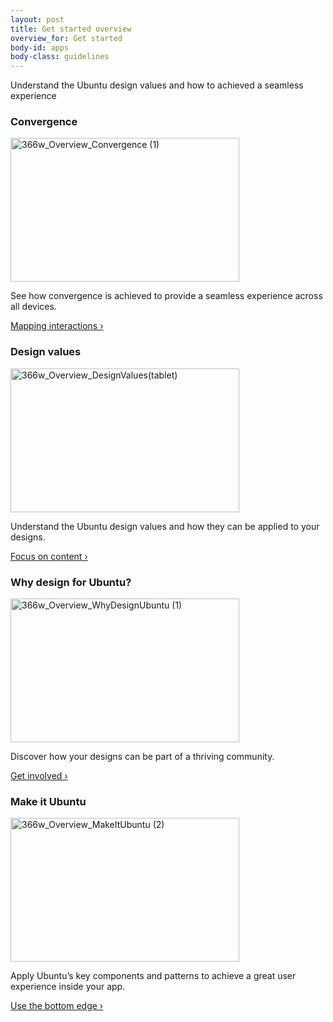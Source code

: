 ```yaml
---
layout: post
title: Get started overview
overview_for: Get started
body-id: apps
body-class: guidelines
---
```


<div class="row">
  <div class="col-10">
    <p>Understand the Ubuntu design values and how to achieved a seamless experience</p>
  </div>
</div>

<div class="row">
  <div class="col-10">
    <div class="col-5">
      <h3>Convergence</h3>
      <img src="{{ site.assets_path }}c0d4a6e3-366w_Overview_Convergence-1.png" alt="366w_Overview_Convergence (1)" width="366" height="230">
      <p>See how convergence is achieved to provide a seamless experience across all devices.</p>
      <p><a href="/apps/get-started/convergence">Mapping interactions &rsaquo;</a></p>
    </div>
    <div class="col-5">
      <h3>Design values</h3>
      <img src="{{ site.assets_path }}26e0b30d-366w_Overview_DesignValuestablet.png" alt="366w_Overview_DesignValues(tablet)" width="366" height="230">
      <p>Understand the Ubuntu design values and how they can be applied to your designs.</p>
      <p><a href="/apps/get-started/design-values">Focus on content &rsaquo;</a></p>
    </div>
  </div>
</div>

<div class="row">
  <div class="col-10">
    <div class="col-5">
      <h3>Why design for Ubuntu?</h3>
      <img src="{{ site.assets_path }}cd978d76-366w_Overview_WhyDesignUbuntu-1.png" alt="366w_Overview_WhyDesignUbuntu (1)" width="366" height="230">
      <p>Discover how your designs can be part of a thriving community.</p>
      <p><a href="/apps/get-started/why-design-for-ubuntu">Get involved &rsaquo;</a></p>
    </div>
    <div class="col-5">
      <h3>Make it Ubuntu</h3>
      <img src="{{ site.assets_path }}b27d45cd-366w_Overview_MakeItUbuntu-2.png" alt="366w_Overview_MakeItUbuntu (2)" width="366" height="230">
      <p>Apply Ubuntu&#8217;s key components and patterns to achieve a great user experience inside your app.</p>
      <p><a href="/apps/get-started/make-it-ubuntu">Use the bottom edge &rsaquo;</a></p>
    </div>
  </div>
</div>
